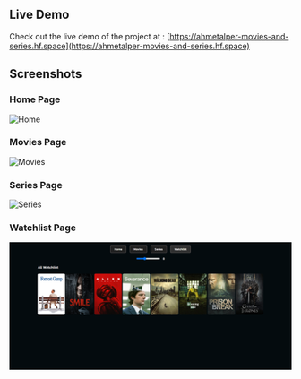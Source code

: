## Live Demo

Check out the live demo of the project at : [https://ahmetalper-movies-and-series.hf.space](https://ahmetalper-movies-and-series.hf.space)

## Screenshots

### Home Page

![Home](images/home.png)

### Movies Page

![Movies](images/movies.png)

### Series Page

![Series](images/series.png)

### Watchlist Page

![Watchlist](images/watchlist.png)
